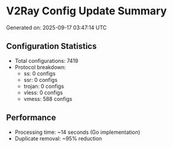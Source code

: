 # V2Ray Config Update Summary
Generated on: 2025-09-17 03:47:14 UTC

## Configuration Statistics
- Total configurations: 7419
- Protocol breakdown:
  - ss: 0 configs
  - ssr: 0 configs
  - trojan: 0 configs
  - vless: 0 configs
  - vmess: 588 configs

## Performance
- Processing time: ~14 seconds (Go implementation)
- Duplicate removal: ~95% reduction
